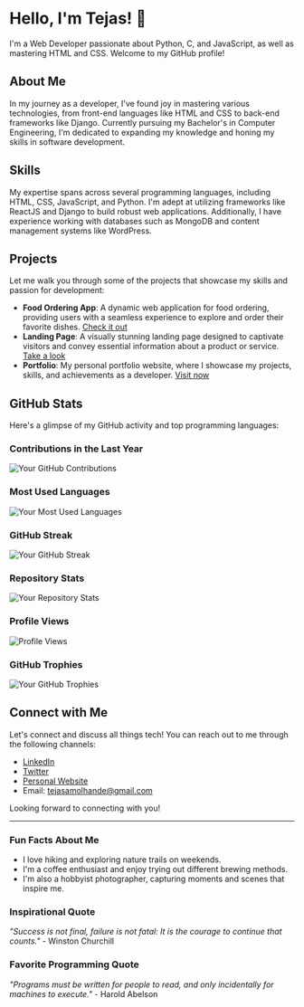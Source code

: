 # Hello, I'm Tejas! 👋

I'm a Web Developer passionate about Python, C, and JavaScript, as well as mastering HTML and CSS. Welcome to my GitHub profile! 

## About Me
In my journey as a developer, I've found joy in mastering various technologies, from front-end languages like HTML and CSS to back-end frameworks like Django. Currently pursuing my Bachelor's in Computer Engineering, I'm dedicated to expanding my knowledge and honing my skills in software development.

## Skills
My expertise spans across several programming languages, including HTML, CSS, JavaScript, and Python. I'm adept at utilizing frameworks like ReactJS and Django to build robust web applications. Additionally, I have experience working with databases such as MongoDB and content management systems like WordPress.

## Projects
Let me walk you through some of the projects that showcase my skills and passion for development:

- **Food Ordering App**: A dynamic web application for food ordering, providing users with a seamless experience to explore and order their favorite dishes. [Check it out](https://windspeed.vercel.app/)
- **Landing Page**: A visually stunning landing page designed to captivate visitors and convey essential information about a product or service. [Take a look](https://marsstrong.vercel.app/)
- **Portfolio**: My personal portfolio website, where I showcase my projects, skills, and achievements as a developer. [Visit now](https://tejashande.vercel.app/)

## GitHub Stats
Here's a glimpse of my GitHub activity and top programming languages:

### Contributions in the Last Year
![Your GitHub Contributions](https://github-readme-stats.vercel.app/api?username=tejhande&count_private=true&show_icons=true&theme=radical)

### Most Used Languages
![Your Most Used Languages](https://github-readme-stats.vercel.app/api/top-langs/?username=tejhande&layout=compact&theme=radical)

### GitHub Streak
![Your GitHub Streak](https://github-readme-streak-stats.herokuapp.com/?user=tejhande&theme=radical)


### Repository Stats
![Your Repository Stats](https://github-readme-stats.vercel.app/api?username=tejhande&show_icons=true&include_all_commits=true&count_private=true&theme=radical)

### Profile Views
![Profile Views](https://komarev.com/ghpvc/?username=tejhande&color=blueviolet)

### GitHub Trophies
![Your GitHub Trophies](https://github-profile-trophy.vercel.app/?username=tejhande&theme=onedark)

## Connect with Me
Let's connect and discuss all things tech! You can reach out to me through the following channels:

- [LinkedIn](www.linkedin.com/in/tejashande)
- [Twitter](https://twitter.com/tejashande25)
- [Personal Website](tejashande.vercel.app)
- Email: tejasamolhande@gmail.com

Looking forward to connecting with you!

---

### Fun Facts About Me
- I love hiking and exploring nature trails on weekends.
- I'm a coffee enthusiast and enjoy trying out different brewing methods.
- I'm also a hobbyist photographer, capturing moments and scenes that inspire me.

### Inspirational Quote
_"Success is not final, failure is not fatal: It is the courage to continue that counts."_ - Winston Churchill

### Favorite Programming Quote
_"Programs must be written for people to read, and only incidentally for machines to execute."_ - Harold Abelson

